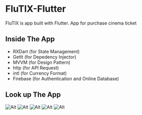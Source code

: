 # FluTIX-Flutter

FluTIX is app built with Flutter. App for purchase cinema ticket

## Inside The App

  - RXDart (for State Management)
  - GetIt (for Depedency Injector)
  - MVVM (for Design Pattern)
  - http (for API Request)
  - intl (for Currency Format)
  - Firebase (for Authentication and Online Database)

## Look up The App

![Alt](img1.png)
![Alt](img2.jpg)
![Alt](img3.jpg)
![Alt](img4.jpg)
![Alt](img5.jpg)
